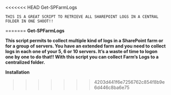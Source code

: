 <<<<<<< HEAD
Get-SPFarmLogs

	THIS IS A GREAT SCRIPT TO RETRIEVE ALL SHAREPOINT LOGS IN A CENTRAL FOLDER IN ONE SHOOT!!
=======
**Get-SPFarmLogs**

**This script permits to collect multiple kind of logs in a SharePoint farm or for a group of servers. You have an extended farm and you need to collect logs in each one of your 5, 6 or 10 servers. It’s a waste of time to logon one by one to do that!! With this script you can collect Farm’s Logs to a centralized folder.**

**Installation**
>>>>>>> 4203d441f6e7256762c854f8b9e6d446c8ba6e75

